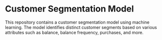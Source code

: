 # Customer Segmentation Model

This repository contains a customer segmentation model using machine learning. The model identifies distinct customer segments based on various attributes such as balance, balance frequency, purchases, and more.
